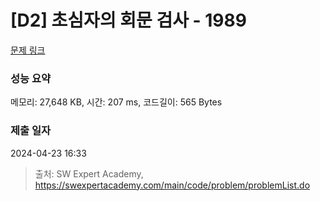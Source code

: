 # [D2] 초심자의 회문 검사 - 1989 

[문제 링크](https://swexpertacademy.com/main/code/problem/problemDetail.do?contestProbId=AV5PyTLqAf4DFAUq) 

### 성능 요약

메모리: 27,648 KB, 시간: 207 ms, 코드길이: 565 Bytes

### 제출 일자

2024-04-23 16:33



> 출처: SW Expert Academy, https://swexpertacademy.com/main/code/problem/problemList.do
